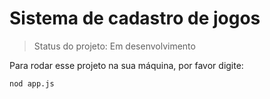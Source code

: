 <h1>Sistema de cadastro de jogos</h1>

> Status do projeto: Em desenvolvimento

Para rodar esse projeto na sua máquina, por favor digite:

````
nod app.js
````
